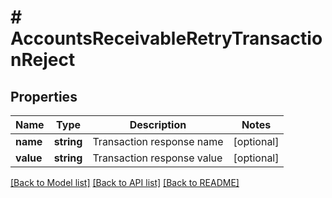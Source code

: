 # # AccountsReceivableRetryTransactionReject

## Properties

Name | Type | Description | Notes
------------ | ------------- | ------------- | -------------
**name** | **string** | Transaction response name | [optional]
**value** | **string** | Transaction response value | [optional]

[[Back to Model list]](../../README.md#models) [[Back to API list]](../../README.md#endpoints) [[Back to README]](../../README.md)
